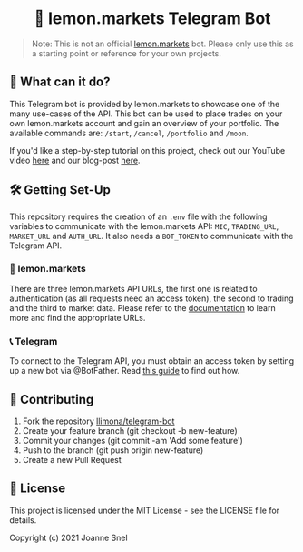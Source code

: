 <h1 align="center">
  🤖 lemon.markets Telegram Bot
</h1>

> Note: This is not an official [lemon.markets](https://lemon.markets) bot. Please only use this as a starting point or reference for your own projects. 

## 🚀 What can it do? 


This Telegram bot is provided by lemon.markets to showcase one of the many use-cases of the API. This bot can be used to place trades on your own lemon.markets
account and gain an overview of your portfolio. The available commands are: `/start`, `/cancel`, `/portfolio` and `/moon`. 

If you'd like a step-by-step tutorial on this project, check out our YouTube video [here](https://www.youtube.com/watch?v=md64kPfxKg8) and our blog-post [here]().

## 🛠️ Getting Set-Up


This repository requires the creation of an `.env` file with the following variables to communicate with the lemon.markets API: `MIC`, 
`TRADING_URL`, `MARKET_URL` and `AUTH_URL`. It also needs a `BOT_TOKEN` to communicate with the Telegram API.

### 🍋 lemon.markets

There are three lemon.markets API URLs, the first one is related to authentication (as all requests need an access token), the second to trading and the third
to market data. Please refer to the [documentation](https://docs.lemon.markets) to learn more and find the appropriate URLs. 

### 📞 Telegram

To connect to the Telegram API, you must obtain an access token by setting up a new bot via @BotFather. Read [this guide](https://core.telegram.org/bots#6-botfather)
to find out how. 

## 🤝 Contributing

1. Fork the repository [llimona/telegram-bot](https://github.com/llimona/telegram-bot)
2. Create your feature branch (git checkout -b new-feature)
3. Commit your changes (git commit -am 'Add some feature')
4. Push to the branch (git push origin new-feature)
5. Create a new Pull Request

## 📝 License

This project is licensed under the MIT License - see the LICENSE file for details.

Copyright (c) 2021 Joanne Snel
